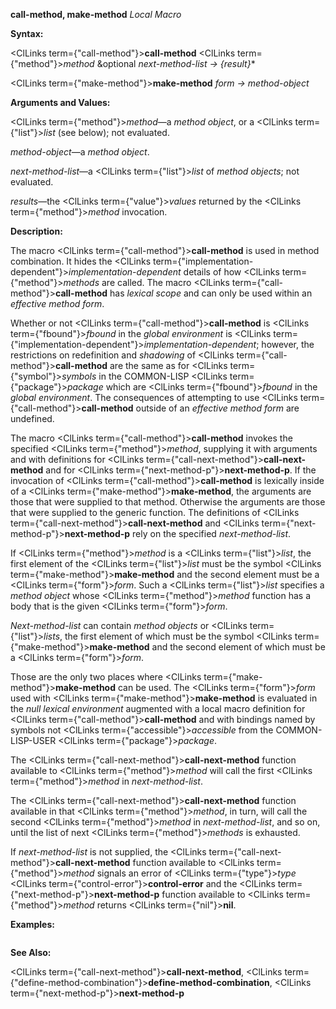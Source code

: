 **call-method, make-method** *Local Macro* 



**Syntax:** 



<ClLinks  term={"call-method"}><b>call-method</b></ClLinks> <ClLinks  term={"method"}><i>method</i></ClLinks> &amp;optional *next-method-list → \{result\}*\* 



<ClLinks  term={"make-method"}><b>make-method</b></ClLinks> *form → method-object* 



**Arguments and Values:** 



<ClLinks  term={"method"}><i>method</i></ClLinks>—a *method object*, or a <ClLinks  term={"list"}><i>list</i></ClLinks> (see below); not evaluated. 



*method-object*—a *method object*. 



*next-method-list*—a <ClLinks  term={"list"}><i>list</i></ClLinks> of *method objects*; not evaluated. 



*results*—the <ClLinks  term={"value"}><i>values</i></ClLinks> returned by the <ClLinks  term={"method"}><i>method</i></ClLinks> invocation. 



**Description:** 



The macro <ClLinks  term={"call-method"}><b>call-method</b></ClLinks> is used in method combination. It hides the <ClLinks  term={"implementation-dependent"}><i>implementation-dependent</i></ClLinks> details of how <ClLinks  term={"method"}><i>methods</i></ClLinks> are called. The macro <ClLinks  term={"call-method"}><b>call-method</b></ClLinks> has *lexical scope* and can only be used within an *effective method form*. 



Whether or not <ClLinks  term={"call-method"}><b>call-method</b></ClLinks> is <ClLinks  term={"fbound"}><i>fbound</i></ClLinks> in the *global environment* is <ClLinks  term={"implementation-dependent"}><i>implementation-dependent</i></ClLinks>; however, the restrictions on redefinition and *shadowing* of <ClLinks  term={"call-method"}><b>call-method</b></ClLinks> are the same as for <ClLinks  term={"symbol"}><i>symbols</i></ClLinks> in the COMMON-LISP <ClLinks  term={"package"}><i>package</i></ClLinks> which are <ClLinks  term={"fbound"}><i>fbound</i></ClLinks> in the *global environment*. The consequences of attempting to use <ClLinks  term={"call-method"}><b>call-method</b></ClLinks> outside of an *effective method form* are undefined. 



The macro <ClLinks  term={"call-method"}><b>call-method</b></ClLinks> invokes the specified <ClLinks  term={"method"}><i>method</i></ClLinks>, supplying it with arguments and with definitions for <ClLinks  term={"call-next-method"}><b>call-next-method</b></ClLinks> and for <ClLinks  term={"next-method-p"}><b>next-method-p</b></ClLinks>. If the invocation of <ClLinks  term={"call-method"}><b>call-method</b></ClLinks> is lexically inside of a <ClLinks  term={"make-method"}><b>make-method</b></ClLinks>, the arguments are those that were supplied to that method. Otherwise the arguments are those that were supplied to the generic function. The definitions of <ClLinks  term={"call-next-method"}><b>call-next-method</b></ClLinks> and <ClLinks  term={"next-method-p"}><b>next-method-p</b></ClLinks> rely on the specified *next-method-list*. 



If <ClLinks  term={"method"}><i>method</i></ClLinks> is a <ClLinks  term={"list"}><i>list</i></ClLinks>, the first element of the <ClLinks  term={"list"}><i>list</i></ClLinks> must be the symbol <ClLinks  term={"make-method"}><b>make-method</b></ClLinks> and the second element must be a <ClLinks  term={"form"}><i>form</i></ClLinks>. Such a <ClLinks  term={"list"}><i>list</i></ClLinks> specifies a *method object* whose <ClLinks  term={"method"}><i>method</i></ClLinks> function has a body that is the given <ClLinks  term={"form"}><i>form</i></ClLinks>. 



*Next-method-list* can contain *method objects* or <ClLinks  term={"list"}><i>lists</i></ClLinks>, the first element of which must be the symbol <ClLinks  term={"make-method"}><b>make-method</b></ClLinks> and the second element of which must be a <ClLinks  term={"form"}><i>form</i></ClLinks>. 



Those are the only two places where <ClLinks  term={"make-method"}><b>make-method</b></ClLinks> can be used. The <ClLinks  term={"form"}><i>form</i></ClLinks> used with <ClLinks  term={"make-method"}><b>make-method</b></ClLinks> is evaluated in the *null lexical environment* augmented with a local macro definition for <ClLinks  term={"call-method"}><b>call-method</b></ClLinks> and with bindings named by symbols not <ClLinks  term={"accessible"}><i>accessible</i></ClLinks> from the COMMON-LISP-USER <ClLinks  term={"package"}><i>package</i></ClLinks>. 



The <ClLinks  term={"call-next-method"}><b>call-next-method</b></ClLinks> function available to <ClLinks  term={"method"}><i>method</i></ClLinks> will call the first <ClLinks  term={"method"}><i>method</i></ClLinks> in *next-method-list*. 



 



 



The <ClLinks  term={"call-next-method"}><b>call-next-method</b></ClLinks> function available in that <ClLinks  term={"method"}><i>method</i></ClLinks>, in turn, will call the second <ClLinks  term={"method"}><i>method</i></ClLinks> in *next-method-list*, and so on, until the list of next <ClLinks  term={"method"}><i>methods</i></ClLinks> is exhausted. 



If *next-method-list* is not supplied, the <ClLinks  term={"call-next-method"}><b>call-next-method</b></ClLinks> function available to <ClLinks  term={"method"}><i>method</i></ClLinks> signals an error of <ClLinks  term={"type"}><i>type</i></ClLinks> <ClLinks  term={"control-error"}><b>control-error</b></ClLinks> and the <ClLinks  term={"next-method-p"}><b>next-method-p</b></ClLinks> function available to <ClLinks  term={"method"}><i>method</i></ClLinks> returns <ClLinks  term={"nil"}><b>nil</b></ClLinks>. 



**Examples:**
```lisp

```
**See Also:** 



<ClLinks  term={"call-next-method"}><b>call-next-method</b></ClLinks>, <ClLinks  term={"define-method-combination"}><b>define-method-combination</b></ClLinks>, <ClLinks  term={"next-method-p"}><b>next-method-p</b></ClLinks> 



